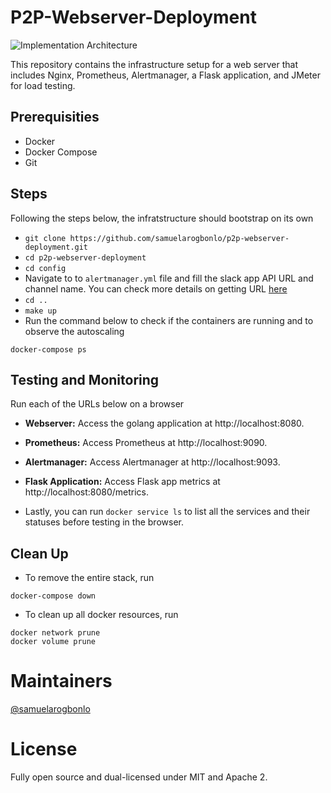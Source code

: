 # P2P-Webserver-Deployment

![Implementation Architecture](https://github.com/user-attachments/assets/0e337001-c6ce-4480-b216-ba529263bbfc)

This repository contains the infrastructure setup for a web server that includes Nginx, Prometheus, Alertmanager, a Flask application, and JMeter for load testing.

## Prerequisities
- Docker
- Docker Compose
- Git

## Steps
Following the steps below, the infratstructure should bootstrap on its own
- `git clone https://github.com/samuelarogbonlo/p2p-webserver-deployment.git`
- `cd p2p-webserver-deployment`
- `cd config`
- Navigate to to `alertmanager.yml` file and fill the slack app API URL and channel name. You can check more details on getting URL [here](https://www.svix.com/resources/guides/how-to-get-slack-webhook-url/)
- `cd ..`
- `make up`
- Run the command below to check if the containers are running and to observe the autoscaling
```
docker-compose ps
```

## Testing and Monitoring
Run each of the URLs below on a browser
- __Webserver:__ Access the golang application at http://localhost:8080.
- __Prometheus:__ Access Prometheus at http://localhost:9090.
- __Alertmanager:__ Access Alertmanager at http://localhost:9093.
- __Flask Application:__ Access Flask app metrics at http://localhost:8080/metrics.

- Lastly, you can run `docker service ls` to list all the services and their statuses before testing in the browser.

## Clean Up
- To remove the entire stack, run
```
docker-compose down
```
- To clean up all docker resources, run
```
docker network prune
docker volume prune
```

# Maintainers

[@samuelarogbonlo](https://github.com/samuelarogbonlo)

# License

Fully open source and dual-licensed under MIT and Apache 2.
